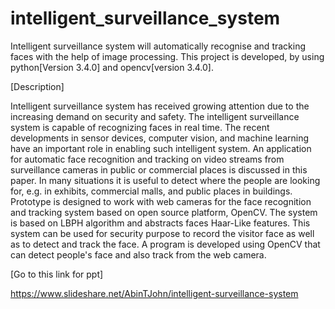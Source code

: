 # intelligent_surveillance_system
Intelligent surveillance system will automatically recognise and tracking faces with the help of image processing.
This project is developed, by using python[Version 3.4.0] and opencv[version 3.4.0].

[Description]

Intelligent surveillance system has received growing attention due to the increasing demand on security and safety. The intelligent surveillance system is capable of recognizing faces in real time. The recent developments in sensor devices, computer vision, and machine learning have an important role in enabling such intelligent system. An application for automatic face recognition and tracking on video streams from surveillance cameras in public or commercial places is discussed in this paper. In many situations it is useful to detect where the people are looking for, e.g. in exhibits, commercial malls, and public places in buildings. Prototype is designed to work with web cameras for the face recognition and tracking system based on open source platform, OpenCV. The system is based on LBPH algorithm and abstracts faces Haar-Like features. This system can be used for security purpose to record the visitor face as well as to detect and track the face. A program is developed using OpenCV that can detect people's face and also track from the web camera.

[Go to this link for ppt]

https://www.slideshare.net/AbinTJohn/intelligent-surveillance-system
